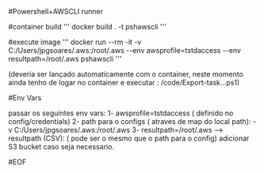 #Powershell+AWSCLI runner

#container build
'''
docker build . -t pshawscli
'''

#execute image
'''
docker run --rm -it -v C:/Users/jpgsoares/.aws:/root/.aws --env awsprofile=tstdaccess --env 
resultpath=/root/.aws pshawscli
'''

(deveria ser lançado automaticamente com o container, neste momento ainda tenho de logar no container  e executar : /code/Export-task...ps1)

#Env Vars

passar os seguintes env vars:
1-  awsprofile=tstdaccess ( definido no config/credentials)
2- path para o configs ( atraves de map do local path):
-v C:/Users/jpgsoares/.aws:/root/.aws 
3- resultpath=/root/.aws --> resultpath (CSV): ( pode ser o mesmo que o path para o config)
adicionar S3 bucket caso seja necessario.

#EOF